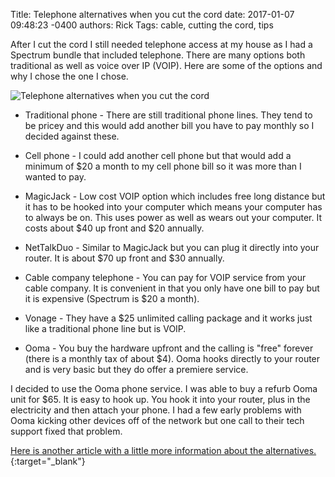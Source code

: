 Title: Telephone alternatives when you cut the cord
date: 2017-01-07 09:48:23 -0400
authors: Rick
Tags: cable, cutting the cord, tips

After I cut the cord I still needed telephone access at my house as I had a Spectrum bundle that included telephone. There are many options both traditional as well as voice over IP (VOIP). Here are some of the options and why I chose the one I chose.
<!-- PELICAN_END_SUMMARY -->

<img src="../../images/blog/telephone-alternatives-when-you-cut-the-cord/telephone-booth-768610_1280_350.jpg" alt="Telephone alternatives when you cut the cord" class="image-responsive image-center" markdown=1>

* Traditional phone - There are still traditional phone lines. They tend to be pricey and this would add another bill you have to pay monthly so I decided against these.

* Cell phone - I could add another cell phone but that would add a minimum of $20 a month to my cell phone bill so it was more than I wanted to pay.

* MagicJack - Low cost VOIP option which includes free long distance but it has to be hooked into your computer which means your computer has to always be on. This uses power as well as wears out your computer. It costs about $40 up front and $20 annually.

* NetTalkDuo - Similar to MagicJack but you can plug it directly into your router. It is about $70 up front and $30 annually.

* Cable company telephone - You can pay for VOIP service from your cable company. It is convenient in that you only have one bill to pay but it is expensive (Spectrum is $20 a month).

* Vonage - They have a $25 unlimited calling package and it works just like a traditional phone line but is VOIP.

* Ooma - You buy the hardware upfront and the calling is "free" forever (there is a monthly tax of about $4). Ooma hooks directly to your router and is very basic but they do offer a premiere service.

I decided to use the Ooma phone service. I was able to buy a refurb Ooma unit for $65. It is easy to hook up. You hook it into your router, plus in the electricity and then attach your phone. I had a few early problems with Ooma kicking other devices off of the network but one call to their tech support fixed that problem.

[Here is another article with a little more information about the alternatives.](http://www.pcworld.com/article/205601/landline_phone_alternatives.html){:target="_blank"}
